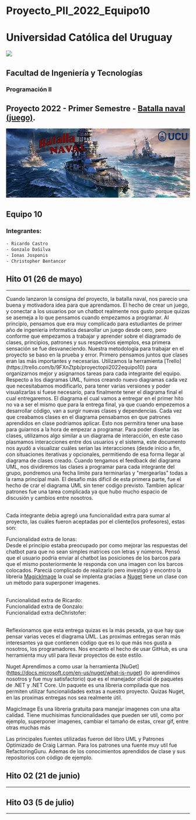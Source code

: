 # Proyecto_PII_2022_Equipo10

# Universidad Católica del Uruguay
<img src="https://ucu.edu.uy/sites/all/themes/univer/logo.png">

## Facultad de Ingeniería y Tecnologías
### Programación II

## Proyecto 2022 - Primer Semestre - [Batalla naval (juego)](https://es.wikipedia.org/wiki/Batalla_naval_(juego)).

<img src= "Docs\batallaV2.png">


## Equipo 10
### Integrantes:

    - Ricardo Castro
    - Gonzalo DaSilva
    - Ionas Josponis
    - Christopher Bentancor

## Hito 01 (26 de mayo)
---
<p>Cuando lanzaron la consigna del proyecto, la batalla naval, nos parecio una buena y motivadora idea para que aprendamos. El hecho de crear un juego, y conectar a los usuarios por un chatbot realmente nos gusto porque quizas se asemeja a lo que pensamos cuando empezamos a programar. 
Al principio, pensamos que era muy complicado para estudiantes de primer año de ingenieria informatica desarollar un juego desde cero, pero conforme que empezamos a trabajar y aprender sobre el diagramado de clases, principios, patrones y sus respectivos ejemplos, esa primera sensación se fue desvaneciendo. 
Nuestra metodología para trabajar en el proyecto se baso en la prueba y error. Primero pensamos juntos que clases eran las más importantes y necesarias. Utilizamos la herramienta [Trello](https://trello.com/b/9FXnZtpb/proyectopii2022equipo10) para organizarnos mejor y asignarnos tareas para cada integrante del equipo. Respecto a los diagramas UML, fuimos creando nuevo diagramas cada vez que necesitabamos modificarlo, para tener varias versiones y poder visualizarlas si fuese necesario, para finalmente tener el diagrama final el cual entregaremos. El diagrama el cual vamos a entregar en el primer hito no va a ser el mismo que para la entrega final, ya que cuando empezemos a desarrollar código, van a surgir nuevas clases y dependencias. Cada vez que creabamos clases en el diagrama pensabamos en que patrones aprendidos en clase podriamos aplicar. Esto nos permitira tener una base para guiarnos a la hora de empezar a programar. 
Para poder diseñar las clases, utilizamos algo similar a un diagrama de interacción, en este caso plasmamos interacciones entre dos usuarios y el sistema, este documento nos ayudó a visualizar cuáles serían las interacciones (desde inicio a fin, con situaciones iterativas y opcionales, permitiendo de esa forma llegar al diagrama de clases creado. Cuando tengamos el feedback del diagrama UML, nos dividiremos las clases a programar para cada integrante del grupo, pondremos una fecha limite para terminarlas y "mergearlas" todas a la rama principal main. 
El desafio más dificil de esta primera parte, fue el hecho de crar el diagrama UML sin tener codigo previsto. Tambien aplicar patrones fue una tarea complicada ya que hubo mucho espacio de discusión  y cambios entre nosotros. <p/><br> Cada integrante debia agregó una funcionalidad extra para sumar al proyecto, las cuáles fueron aceptadas por el cliente(los profesores), estas son:
<br>
    <p>
    Funcionalidad extra de Ionas:<br> Desde el principio estaba preocupado por como mejorar las respuestas del chatbot para que no sean simples matrices con letras y números. Pensó que el usuario podria enviar al chatbot las posiciones de los barcos para que el mismo posteriormente le responda con una imagen con los barcos colocados. Pareciá complicado de realizarlo pero investigó y encontro la libreria <a href = "#MagickImage"> MagickImage<a/> la cual se implenta gracias a <a href="#Nuget">Nuget</a>  tiene un clase con un método para superponer imagenes. <p/>
<br>    
    Funcionalidad extra de Ricardo:
<br> 
    Funcionalidad extra de Gonzalo:
<br> 
    Funcionalidad extra deChristofer:


<br> 
<br> 

Reflexionamos que esta entrega quizas es la más pesada, ya que hay que pensar varias veces el diagrama UML. Las proximas entregas seran más interesantes ya que contienen código que es lo que más nos gusta a nosotros, los programadores.
Nos encanto el hecho de usar GitHub, es una herramienta muy util para llevar proyectos de este estilo.

Nuget
Aprendimos a como usar la herramienta [NuGet] (https://docs.microsoft.com/en-us/nuget/what-is-nuget) (lo aprendimos nosotros y fue muy satisfactorio) que es el manejador oficial de paquetes de .NET y .NET Core. Un paquete es una libreria compilada que nos permiten utilizar funcionalidades extras a nuestro proyecto. Quizas Nuget, en las proximas entregas nos sea realmente útil.

MagicImage 
Es una libreria gratuita para manejar imagenes con una alta calidad. Tiene muchisimas funcionalidades que pueden ser util, como por ejemplo, superponer imagenes, cambiar el tamaño de estas, crear gif, entre otras muchas más 
 
Las principales fuentes utilizadas fueron del libro UML y Patrones Optimizado de Craig Larman. Para los patrones una fuente muy util fue RefactoringGuru. Ademas de los conocimientos aprendidos de clase y sus repositorios con código de ejemplo.

## Hito 02 (21 de junio)
---
## Hito 03 (5 de julio)
---